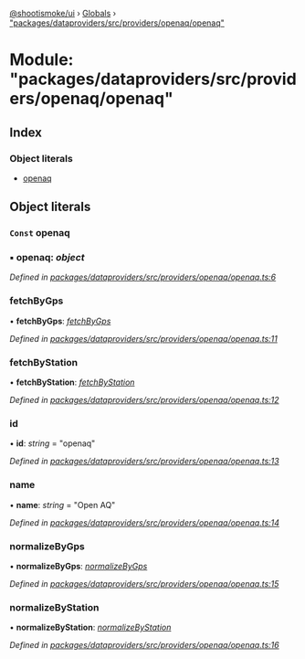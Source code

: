 [@shootismoke/ui](../README.md) › [Globals](../globals.md) › ["packages/dataproviders/src/providers/openaq/openaq"](_packages_dataproviders_src_providers_openaq_openaq_.md)

# Module: "packages/dataproviders/src/providers/openaq/openaq"

## Index

### Object literals

* [openaq](_packages_dataproviders_src_providers_openaq_openaq_.md#const-openaq)

## Object literals

### `Const` openaq

### ▪ **openaq**: *object*

*Defined in [packages/dataproviders/src/providers/openaq/openaq.ts:6](https://github.com/shootismoke/common/blob/29c80cb/packages/dataproviders/src/providers/openaq/openaq.ts#L6)*

###  fetchByGps

• **fetchByGps**: *[fetchByGps](_packages_dataproviders_src_providers_openaq_fetchby_.md#fetchbygps)*

*Defined in [packages/dataproviders/src/providers/openaq/openaq.ts:11](https://github.com/shootismoke/common/blob/29c80cb/packages/dataproviders/src/providers/openaq/openaq.ts#L11)*

###  fetchByStation

• **fetchByStation**: *[fetchByStation](_packages_dataproviders_src_providers_openaq_fetchby_.md#fetchbystation)*

*Defined in [packages/dataproviders/src/providers/openaq/openaq.ts:12](https://github.com/shootismoke/common/blob/29c80cb/packages/dataproviders/src/providers/openaq/openaq.ts#L12)*

###  id

• **id**: *string* = "openaq"

*Defined in [packages/dataproviders/src/providers/openaq/openaq.ts:13](https://github.com/shootismoke/common/blob/29c80cb/packages/dataproviders/src/providers/openaq/openaq.ts#L13)*

###  name

• **name**: *string* = "Open AQ"

*Defined in [packages/dataproviders/src/providers/openaq/openaq.ts:14](https://github.com/shootismoke/common/blob/29c80cb/packages/dataproviders/src/providers/openaq/openaq.ts#L14)*

###  normalizeByGps

• **normalizeByGps**: *[normalizeByGps](_packages_dataproviders_src_providers_openaq_normalize_.md#normalizebygps)*

*Defined in [packages/dataproviders/src/providers/openaq/openaq.ts:15](https://github.com/shootismoke/common/blob/29c80cb/packages/dataproviders/src/providers/openaq/openaq.ts#L15)*

###  normalizeByStation

• **normalizeByStation**: *[normalizeByStation](_packages_dataproviders_src_providers_openaq_normalize_.md#normalizebystation)*

*Defined in [packages/dataproviders/src/providers/openaq/openaq.ts:16](https://github.com/shootismoke/common/blob/29c80cb/packages/dataproviders/src/providers/openaq/openaq.ts#L16)*
